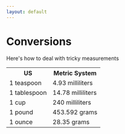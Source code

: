 ```yaml
---
layout: default
---
```


<html lang ="eng-US">
<body>
<h1>Conversions</h1>
<p>Here's how to deal with tricky measurements</p>
<table>
        <tr>
            <th>US</th>
            <th>Metric System</th>
        </tr>
        <tr>
            <td>1 teaspoon</td>
            <td>4.93 milliliters</td>
        <tr>
            <td>1 tablespoon</td>
            <td>14.78 milliliters</td>
        </tr>
        <tr>
            <td>1 cup</td>
            <td>240 milliliters</td>
        </tr>
        <tr>
            <td>1 pound</td>
            <td>453.592 grams</td>
        </tr>
        <tr>
            <td>1 ounce</td>
            <td>28.35 grams</td>
        </tr>
</table>
